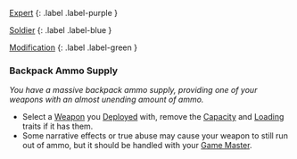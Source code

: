 
[Expert](Game/Advancement-List?Expert=true)
{: .label .label-purple }

[Soldier](Game/Soldier)
{: .label .label-blue }

[Modification](Game/Advancement-List?Modification=true)
{: .label .label-green }
### Backpack Ammo Supply
*You have a massive backpack ammo supply, providing one of your weapons with an almost unending amount of ammo.*
* Select a [Weapon](Core/Weapons) you [Deployed](Deployment) with, remove the [Capacity](Game/Core/Blocks/Capacity) and [Loading](Game/Core/Blocks/Loading) traits if it has them. 
* Some narrative effects or true abuse may cause your weapon to still run out of ammo, but it should be handled with your [Game Master](Game/Core/Terminology#Game%20Master).

